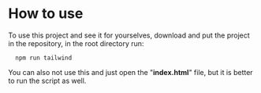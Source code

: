 # How to use
To use this project and see it for yourselves, download and put the project in the repository, in the root directory run:
```Terminal
  npm run tailwind
```
You can also not use this and just open the "**index.html**" file, but it is better to run the script as well.
